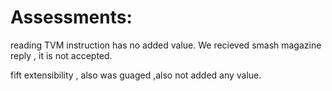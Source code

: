 # Assessments:
reading TVM instruction has no added value.
We recieved smash magazine reply , it is not accepted.

fift extensibility , also was guaged ,also not added any value.

